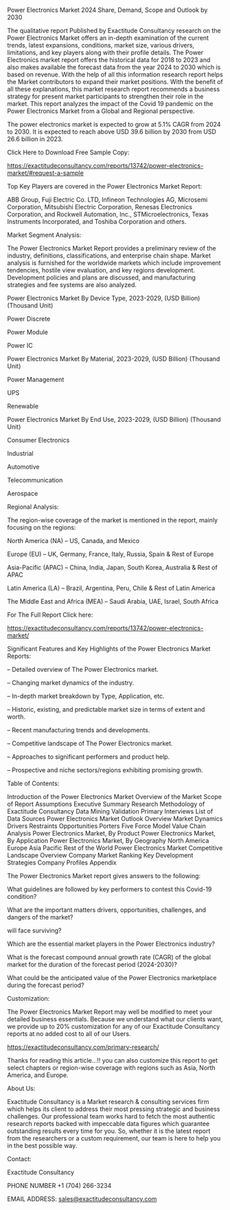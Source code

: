 Power Electronics Market 2024 Share, Demand, Scope and Outlook by 2030

The qualitative report Published by Exactitude Consultancy research on the Power Electronics Market offers an in-depth examination of the current trends, latest expansions, conditions, market size, various drivers, limitations, and key players along with their profile details. The Power Electronics market report offers the historical data for 2018 to 2023 and also makes available the forecast data from the year 2024 to 2030 which is based on revenue. With the help of all this information research report helps the Market contributors to expand their market positions. With the benefit of all these explanations, this market research report recommends a business strategy for present market participants to strengthen their role in the market. This report analyzes the impact of the Covid 19 pandemic on the Power Electronics Market from a Global and Regional perspective.

The power electronics market is expected to grow at 5.1% CAGR from 2024 to 2030. It is expected to reach above USD 39.6 billion by 2030 from USD 26.6 billion in 2023.

Click Here to Download Free Sample Copy:

https://exactitudeconsultancy.com/reports/13742/power-electronics-market/#request-a-sample

Top Key Players are covered in the Power Electronics Market Report:

ABB Group, Fuji Electric Co. LTD, Infineon Technologies AG, Microsemi Corporation, Mitsubishi Electric Corporation, Renesas Electronics Corporation, and Rockwell Automation, Inc., STMicroelectronics, Texas Instruments Incorporated, and Toshiba Corporation and others.

Market Segment Analysis:

The Power Electronics Market Report provides a preliminary review of the industry, definitions, classifications, and enterprise chain shape. Market analysis is furnished for the worldwide markets which include improvement tendencies, hostile view evaluation, and key regions development. Development policies and plans are discussed, and manufacturing strategies and fee systems are also analyzed.

Power Electronics Market By Device Type, 2023-2029, (USD Billion) (Thousand Unit)

Power Discrete

Power Module

Power IC

Power Electronics Market By Material, 2023-2029, (USD Billion) (Thousand Unit)

Power Management

UPS

Renewable

Power Electronics Market By End Use, 2023-2029, (USD Billion) (Thousand Unit)

Consumer Electronics

Industrial

Automotive

Telecommunication

Aerospace

Regional Analysis:

The region-wise coverage of the market is mentioned in the report, mainly focusing on the regions:

North America (NA) – US, Canada, and Mexico

Europe (EU) – UK, Germany, France, Italy, Russia, Spain & Rest of Europe

Asia-Pacific (APAC) – China, India, Japan, South Korea, Australia & Rest of APAC

Latin America (LA) – Brazil, Argentina, Peru, Chile & Rest of Latin America

The Middle East and Africa (MEA) – Saudi Arabia, UAE, Israel, South Africa

For The Full Report Click here:

https://exactitudeconsultancy.com/reports/13742/power-electronics-market/

Significant Features and Key Highlights of the Power Electronics Market Reports:

– Detailed overview of The Power Electronics market.

– Changing market dynamics of the industry.

– In-depth market breakdown by Type, Application, etc.

– Historic, existing, and predictable market size in terms of extent and worth.

– Recent manufacturing trends and developments.

– Competitive landscape of The Power Electronics market.

– Approaches to significant performers and product help.

– Prospective and niche sectors/regions exhibiting promising growth.

Table of Contents:

Introduction of the Power Electronics Market
Overview of the Market
Scope of Report
Assumptions
Executive Summary
Research Methodology of Exactitude Consultancy
Data Mining
Validation
Primary Interviews
List of Data Sources
Power Electronics Market Outlook
Overview
Market Dynamics
Drivers
Restraints
Opportunities
Porters Five Force Model
Value Chain Analysis
Power Electronics Market, By Product
Power Electronics Market, By Application
Power Electronics Market, By Geography
North America
Europe
Asia Pacific
Rest of the World
Power Electronics Market Competitive Landscape
Overview
Company Market Ranking
Key Development Strategies
Company Profiles
Appendix

The Power Electronics Market report gives answers to the following:

What guidelines are followed by key performers to contest this Covid-19 condition?

What are the important matters drivers, opportunities, challenges, and dangers of the market?

will face surviving?

Which are the essential market players in the Power Electronics industry?

What is the forecast compound annual growth rate (CAGR) of the global market for the duration of the forecast period (2024-2030)?

What could be the anticipated value of the Power Electronics marketplace during the forecast period?

Customization:

The Power Electronics Market Report may well be modified to meet your detailed business essentials. Because we understand what our clients want, we provide up to 20% customization for any of our Exactitude Consultancy reports at no added cost to all of our Users.

https://exactitudeconsultancy.com/primary-research/

Thanks for reading this article...!! you can also customize this report to get select chapters or region-wise coverage with regions such as Asia, North America, and Europe.

About Us:

Exactitude Consultancy is a Market research & consulting services firm which helps its client to address their most pressing strategic and business challenges. Our professional team works hard to fetch the most authentic research reports backed with impeccable data figures which guarantee outstanding results every time for you. So, whether it is the latest report from the researchers or a custom requirement, our team is here to help you in the best possible way.

Contact:

Exactitude Consultancy

PHONE NUMBER +1 (704) 266-3234

EMAIL ADDRESS: sales@exactitudeconsultancy.com  
